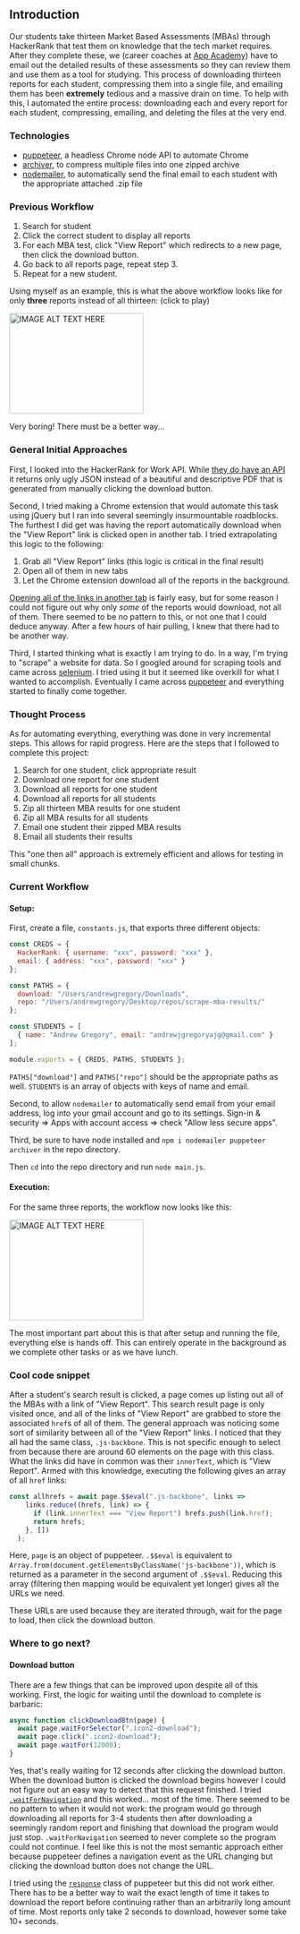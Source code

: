 ## Introduction

Our students take thirteen Market Based Assessments (MBAs) through HackerRank that test them on knowledge that the tech market requires. After they complete these, we (career coaches at [App Academy](https://www.appacademy.io/)) have to email out the detailed results of these assessments so they can review them and use them as a tool for studying. This process of downloading thirteen reports for each student, compressing them into a single file, and emailing them has been **extremely** tedious and a massive drain on time. To help with this, I automated the entire process: downloading each and every report for each student, compressing, emailing, and deleting the files at the very end.

### Technologies

- [puppeteer](https://github.com/GoogleChrome/puppeteer/), a headless Chrome node API to automate Chrome
- [archiver](https://github.com/archiverjs/node-archiver), to compress multiple files into one zipped archive
- [nodemailer](https://github.com/nodemailer/nodemailer), to automatically send the final email to each student with the appropriate attached .zip file


### Previous Workflow

1. Search for student
2. Click the correct student to display all reports
3. For each MBA test, click "View Report" which redirects to a new page, then click the download button.
4. Go back to all reports page, repeat step 3.
4. Repeat for a new student.

Using myself as an example, this is what the above workflow looks like for only **three** reports instead of all thirteen: (click to play)

<a href="http://www.youtube.com/watch?feature=player_embedded&v=3A_IvwM7e1Y
" target="_blank"><img src="http://img.youtube.com/vi/3A_IvwM7e1Y/0.jpg"
alt="IMAGE ALT TEXT HERE" width="240" height="180"></a>

Very boring! There must be a better way...

### General Initial Approaches

First, I looked into the HackerRank for Work API. While [they do have an API](https://www.hackerrank.com/work/apidocs#!/Tests/options_tests) it returns only ugly JSON instead of a beautiful and descriptive PDF that is generated from manually clicking the download button.

Second, I tried making a Chrome extension that would automate this task using jQuery but I ran into several seemingly insurmountable roadblocks. The furthest I did get was having the report automatically download when the "View Report" link is clicked open in another tab. I tried extrapolating this logic to the following:

1. Grab all "View Report" links (this logic is critical in the final result)
2. Open all of them in new tabs
3. Let the Chrome extension download all of the reports in the background.

[Opening all of the links in another tab](https://developer.mozilla.org/en-US/docs/Web/API/Window/open) is fairly easy, but for some reason I could not figure out why only *some* of the reports would download, not all of them. There seemed to be no pattern to this, or not one that I could deduce anyway. After a few hours of hair pulling, I knew that there had to be another way.

Third, I started thinking what is exactly I am trying to do. In a way, I'm trying to "scrape" a website for data. So I googled around for scraping tools and came across [selenium](https://github.com/SeleniumHQ/selenium). I tried using it but it seemed like overkill for what I wanted to accomplish. Eventually I came across [puppeteer](https://github.com/GoogleChrome/puppeteer/) and everything started to finally come together.

### Thought Process

As for automating everything, everything was done in very incremental steps. This allows for rapid progress. Here are the steps that I followed to complete this project:

1. Search for one student, click appropriate result
2. Download one report for one student
3. Download all reports for one student
4. Download all reports for all students
5. Zip all thirteen MBA results for one student
6. Zip all MBA results for all students
7. Email one student their zipped MBA results
8. Email all students their results

This "one then all" approach is extremely efficient and allows for testing in small chunks.

### Current Workflow

#### Setup:

First, create a file, `constants.js`, that exports three different objects:

```javascript
const CREDS = {
  HackerRank: { username: "xxx", password: "xxx" },
  email: { address: "xxx", password: "xxx" }
};

const PATHS = {
  download: "/Users/andrewgregory/Downloads",
  repo: "/Users/andrewgregory/Desktop/repos/scrape-mba-results/"
};

const STUDENTS = [
  { name: "Andrew Gregory", email: "andrewjgregoryajg@gmail.com" }
];

module.exports = { CREDS, PATHS, STUDENTS };
```

`PATHS["download"]` and `PATHS["repo"]` should be the appropriate paths as well. `STUDENTS` is an array of objects with keys of name and email.

Second, to allow `nodemailer` to automatically send email from your email address, log into your gmail account and go to its settings. Sign-in & security => Apps with account access => check "Allow less secure apps".

Third, be sure to have node installed and `npm i nodemailer puppeteer archiver` in the repo directory.

Then `cd` into the repo directory and run `node main.js`.

#### Execution:

For the same three reports, the workflow now looks like this:


<a href="http://www.youtube.com/watch?feature=player_embedded&v=06ElqxY4w6U
" target="_blank"><img src="http://img.youtube.com/vi/06ElqxY4w6U/0.jpg"
alt="IMAGE ALT TEXT HERE" width="240" height="180"></a>

The most important part about this is that after setup and running the file, everything else is hands off. This can entirely operate in the background as we complete other tasks or as we have lunch.

### Cool code snippet

After a student's search result is clicked, a page comes up listing out all of the MBAs with a link of "View Report". This search result page is only visited once, and all of the links of "View Report" are grabbed to store the associated `href`s of all of them. The general approach was noticing some sort of similarity between all of the "View Report" links. I noticed that they all had the same class, `.js-backbone`. This is not specific enough to select from because there are around 60 elements on the page with this class. What the links did have in common was their `innerText`, which is "View Report". Armed with this knowledge, executing the following gives an array of all `href` links:

```js
const allhrefs = await page.$$eval(".js-backbone", links =>
    links.reduce((hrefs, link) => {
      if (link.innerText === "View Report") hrefs.push(link.href);
      return hrefs;
    }, [])
  );
```

Here, `page` is an object of puppeteer. `.$$eval` is equivalent to `Array.from(document.getElementsByClassName('js-backbone'))`, which is returned as a parameter in the second argument of `.$$eval`. Reducing this array (filtering then mapping would be equivalent yet longer) gives all the URLs we need.

These URLs are used because they are iterated through, wait for the page to load, then click the download button.

### Where to go next?

#### Download button

There are a few things that can be improved upon despite all of this working. First, the logic for waiting until the download to complete is barbaric:

```js
async function clickDownloadBtn(page) {
  await page.waitForSelector(".icon2-download");
  await page.click(".icon2-download");
  await page.waitFor(12000);
}
```

Yes, that's really waiting for 12 seconds after clicking the download button. When the download button is clicked the download begins however I could not figure out an easy way to detect that this request finished. I tried [`.waitForNavigation`](https://github.com/GoogleChrome/puppeteer/blob/v1.1.1/docs/api.md#pagewaitfornavigationoptions) and this worked... most of the time. There seemed to be no pattern to when it would not work: the program would go through downloading all reports for 3-4 students then after downloading a seemingly random report and finishing that download the program would just stop. `.waitForNavigation` seemed to never complete so the program could not continue. I feel like this is not the most semantic approach either because puppeteer defines a navigation event as the URL changing but clicking the download button does not change the URL.

I tried using the [`response`](https://github.com/GoogleChrome/puppeteer/blob/v1.1.1/docs/api.md#class-response) class of puppeteer but this did not work either. There has to be a better way to wait the exact length of time it takes to download the report before continuing rather than an arbitrarily long amount of time. Most reports only take 2 seconds to download, however some take 10+ seconds.
